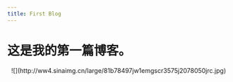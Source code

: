 ```yaml
---
title: First Blog
---
```

# 这是我的第一篇博客。
<center>
![](http://ww4.sinaimg.cn/large/81b78497jw1emgscr3575j2078050jrc.jpg)
</center> 